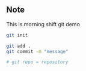 ## Note 
This is morning shift git demo 

```bash 
git init 

git add . 
git commit -m "message" 

# git repo = repository 
```